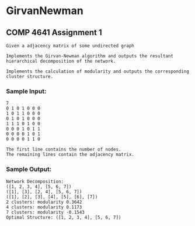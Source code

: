 # GirvanNewman
## COMP 4641 Assignment 1
    Given a adjacency matrix of some undirected graph
    
    Implements the Girvan-Newman algorithm and outputs the resultant hierarchical decomposition of the network.
    
    Implements the calculation of modularity and outputs the corresponding cluster structure.
    
### Sample Input:
    7
    0 1 0 1 0 0 0
    1 0 1 1 0 0 0
    0 1 0 1 0 0 0
    1 1 1 0 1 0 0
    0 0 0 1 0 1 1
    0 0 0 0 1 0 1
    0 0 0 0 1 1 0
    
    The first line contains the number of nodes.
    The remaining lines contain the adjacency matrix.
  
### Sample Output:
    Network Decomposition:
    ([1, 2, 3, 4], [5, 6, 7])
    ([1], [3], [2, 4], [5, 6, 7])
    ([1], [2], [3], [4], [5], [6], [7])
    2 clusters: modularity 0.3642
    4 clusters: modularity 0.1173
    7 clusters: modularity -0.1543
    Optimal Structure: ([1, 2, 3, 4], [5, 6, 7])
    
